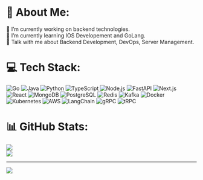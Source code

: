 # 💫 About Me:
🔭 I’m currently working on backend technologies.<br>🌱 I’m currently learning IOS Developement and GoLang.<br>💬 Talk with me about Backend Development, DevOps, Server Management.



# 💻 Tech Stack:

![Go](https://img.shields.io/badge/go-%2300ADD8.svg?style=for-the-badge&logo=go&logoColor=white) 
![Java](https://img.shields.io/badge/java-%23ED8B00.svg?style=for-the-badge&logo=openjdk&logoColor=white) 
![Python](https://img.shields.io/badge/python-%2314354C.svg?style=for-the-badge&logo=python&logoColor=white) 
![TypeScript](https://img.shields.io/badge/typescript-%23007ACC.svg?style=for-the-badge&logo=typescript&logoColor=white) 
![Node.js](https://img.shields.io/badge/node.js-6DA55F?style=for-the-badge&logo=node.js&logoColor=white) 
![FastAPI](https://img.shields.io/badge/fastapi-009688?style=for-the-badge&logo=fastapi&logoColor=white)
![Next.js](https://img.shields.io/badge/Next-black?style=for-the-badge&logo=next.js&logoColor=white)
![React](https://img.shields.io/badge/react-%2320232a.svg?style=for-the-badge&logo=react&logoColor=%2361DAFB) 
![MongoDB](https://img.shields.io/badge/MongoDB-%234ea94b.svg?style=for-the-badge&logo=mongodb&logoColor=white) 
![PostgreSQL](https://img.shields.io/badge/PostgreSQL-%23336791.svg?style=for-the-badge&logo=postgresql&logoColor=white)
![Redis](https://img.shields.io/badge/redis-%23DD0031.svg?style=for-the-badge&logo=redis&logoColor=white) 
![Kafka](https://img.shields.io/badge/Apache%20Kafka-231F20?style=for-the-badge&logo=apache-kafka&logoColor=white)
![Docker](https://img.shields.io/badge/docker-%230db7ed.svg?style=for-the-badge&logo=docker&logoColor=white)
![Kubernetes](https://img.shields.io/badge/kubernetes-%23326ce5.svg?style=for-the-badge&logo=kubernetes&logoColor=white)
![AWS](https://img.shields.io/badge/AWS-%23FF9900.svg?style=for-the-badge&logo=amazon-aws&logoColor=white)
![LangChain](https://img.shields.io/badge/LangChain-%23000000.svg?style=for-the-badge&logo=langchain&logoColor=white)
![gRPC](https://img.shields.io/badge/gRPC-%23009688.svg?style=for-the-badge&logo=grpc&logoColor=white)
![tRPC](https://img.shields.io/badge/tRPC-%2300BFA6.svg?style=for-the-badge&logoColor=white)

# 📊 GitHub Stats:
![](https://github-readme-stats.vercel.app/api?username=DevloperAmanSingh&theme=nightowl&hide_border=false&include_all_commits=true&count_private=true)<br/>
![](https://github-readme-streak-stats.herokuapp.com/?user=DevloperAmanSingh&theme=nightowl&hide_border=false)<br/>

---
[![](https://visitcount.itsvg.in/api?id=DevloperAmanSingh&icon=0&color=0)](https://visitcount.itsvg.in)
